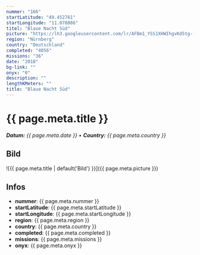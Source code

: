 ```yaml
---
nummer: "166"
startLatitude: "49.452761"
startLongitude: "11.078086"
titel: "Blaue Nacht Süd"
picture: "https://lh3.googleusercontent.com/lr/AFBm1_YSS1XHWIhgvKd5tg--mTgmU2_qlemJLInt1HsflfuViDrlCYQDB9K4FhFbfsgTcGsAqroIYl8gXVbRSExRMV7-bp7h-Pp8d4SJTRIQYDVGY-dKQKlKTJ8On-1OEDcBAmMIvgU0B911Q1GZKmL-bZtXEmrSNGCNBOblwWyR3GvMufxlPx0ULK9ESRyQYo-cWsRAw6MLoYxORnZoSDJO2-Rg4ByqjIB464i3dVA8eAzPSYHf5e4raE_d0OcnHhASCWAjbAnjOICibR3tNImky_sFT6HhKcprHs0qmpAwKMBwTTZ4Ix0Amz8t06Dy1YaJmJPmsIOG3zmNJdieh_vD1ALewrBPI11mDabCH1OW_eU7ZI09cQRYexuNAsR26Bbik3AXfPSuZZTy8P8w_F2OhrMsGLoML1ZkMJWZH4MFod4wRfM-OFahpD4nXEiTRU-SMPhMSqTHAXAf_In08sbExIWS6sxd8d-sjOCXmABdhNNcPHDoqBpglkrGJdGqlS9FDdJI86j2zYBqAhgaSNmlIEOiqO-Q6ISiIq-C3hi0wta3V18oDD6wJD4JqPuZEg6Ewk5jtagQmJXLd5wWGluBJIlJvHQV4SdWGlBcf1EnfPUbAdTVpExVYto4S4IvmQ3ZlEcxXV8Ulbp_LzBXVGl0JpabMxBhU5x3-8puqUB0pdJTEC2DyIt5Df5ThOPt5piLMD2T8K9cf_RqTRsIWpXnsXTyc8okPXE5Mi6tTpH6xnpvZPMR2hSmzxefLfS1ySOkuwjw7zpeWw62mTJWUmqsZIlPWmTvQI7hkAnjNhglC3T7Gg6QOt9WazMugtPYxyFR97K4mpcybCSW6teFdRSavTO8B67oY-k"
region: "Nürnberg"
country: "Deutschland"
completed: "4056"
missions: "36"
date: "2018"
bg-link: ""
onyx: "0"
description: ""
lengthKMeters: ""
title: "Blaue Nacht Süd"
---
```


# {{ page.meta.title }}
_**Datum:** {{ page.meta.date }} • **Country:** {{ page.meta.country }}_

## Bild
![{{ page.meta.title | default('Bild') }}]({{ page.meta.picture }})

## Infos
- **nummer**: {{ page.meta.nummer }}
- **startLatitude**: {{ page.meta.startLatitude }}
- **startLongitude**: {{ page.meta.startLongitude }}
- **region**: {{ page.meta.region }}
- **country**: {{ page.meta.country }}
- **completed**: {{ page.meta.completed }}
- **missions**: {{ page.meta.missions }}
- **onyx**: {{ page.meta.onyx }}

